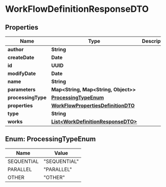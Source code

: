

# WorkFlowDefinitionResponseDTO


## Properties

Name | Type | Description | Notes
------------ | ------------- | ------------- | -------------
**author** | **String** |  |  [optional]
**createDate** | **Date** |  |  [optional]
**id** | **UUID** |  |  [optional]
**modifyDate** | **Date** |  |  [optional]
**name** | **String** |  |  [optional]
**parameters** | **Map&lt;String, Map&lt;String, Object&gt;&gt;** |  |  [optional]
**processingType** | [**ProcessingTypeEnum**](#ProcessingTypeEnum) |  |  [optional]
**properties** | [**WorkFlowPropertiesDefinitionDTO**](WorkFlowPropertiesDefinitionDTO.md) |  |  [optional]
**type** | **String** |  |  [optional]
**works** | [**List&lt;WorkDefinitionResponseDTO&gt;**](WorkDefinitionResponseDTO.md) |  |  [optional]



## Enum: ProcessingTypeEnum

Name | Value
---- | -----
SEQUENTIAL | &quot;SEQUENTIAL&quot;
PARALLEL | &quot;PARALLEL&quot;
OTHER | &quot;OTHER&quot;



